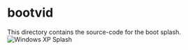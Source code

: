# bootvid
This directory contains the source-code for the boot splash.
![Windows XP Splash](https://github.com/rozniak/xfce-winxp-tc/blob/feat-204/base/bootvid/res/splshclx.png?raw=true)

